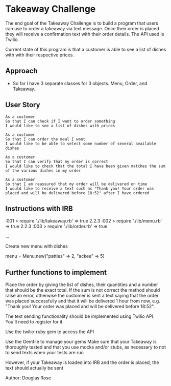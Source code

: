 Takeaway Challenge
==================

The end goal of the Takeaway Challenge is to build a program that users can use to order a takeaway via text message. Once their order is placed they will receive a confirmation text with their order details. The API used is Twilio.


Current state of this program is that a customer is able to see a list of dishes with with their respective prices.


Approach
--------

* So far I have 3 separate classes for 3 objects. Menu, Order, and Takeaway.


User Story
----------
```
As a customer
So that I can check if I want to order something
I would like to see a list of dishes with prices

As a customer
So that I can order the meal I want
I would like to be able to select some number of several available dishes

As a customer
So that I can verify that my order is correct
I would like to check that the total I have been given matches the sum of the various dishes in my order

As a customer
So that I am reassured that my order will be delivered on time
I would like to receive a text such as "Thank you! Your order was placed and will be delivered before 18:52" after I have ordered
```

Instructions with IRB
---------------------
:001 > require './lib/takeaway.rb'
 => true
2.2.3 :002 > require './lib/menu.rb'
 => true
2.2.3 :003 > require './lib/order.rb'
 => true

 ...

 Create new menu with dishes

 menu = Menu.new("patties" => 2, "ackee" => 5)

Further functions to implement
------------------------------
Place the order by giving the list of dishes, their quantities and a number that should be the exact total. If the sum is not correct the method should raise an error, otherwise the customer is sent a text saying that the order was placed successfully and that it will be delivered 1 hour from now, e.g. "Thank you! Your order was placed and will be delivered before 18:52".

The text sending functionality should be implemented using Twilio API. You'll need to register for it.

Use the twilio-ruby gem to access the API

Use the Gemfile to manage your gems
Make sure that your Takeaway is thoroughly tested and that you use mocks and/or stubs, as necessary to not to send texts when your tests are run

However, if your Takeaway is loaded into IRB and the order is placed, the text should actually be sent


Author: Douglas Rose
